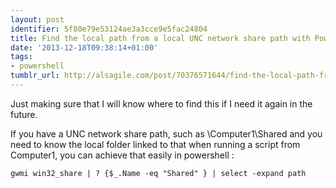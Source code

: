 ```yaml
---
layout: post
identifier: 5f80e79e53124ae3a3cce9e5fac24804
title: Find the local path from a local UNC network share path with Powershell
date: '2013-12-18T09:38:14+01:00'
tags:
- powershell
tumblr_url: http://alsagile.com/post/70376571644/find-the-local-path-from-a-local-unc-network-share-path
---
```

Just making sure that I will know where to find this if I need it again in the future.

If you have a UNC network share path, such as \Computer1\Shared and you need to know the local folder linked to that when running a script from Computer1,  you can achieve that easily in powershell :

    gwmi win32_share | ? {$_.Name -eq "Shared" } | select -expand path
